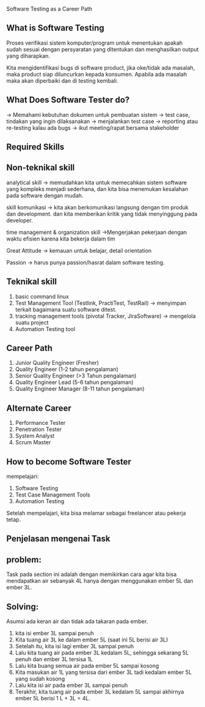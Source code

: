 Software Testing as a Career Path

What is Software Testing
-------------------------
Proses verifikasi sistem komputer/program untuk menentukan apakah sudah sesuai dengan persyaratan yang ditentukan dan menghasilkan output yang diharapkan.

Kita mengidentifikasi bugs di software product, jika oke/tidak ada masalah, maka product siap diluncurkan kepada konsumen. Apabila ada masalah maka akan diperbaiki dan di testing kembali.



What Does Software Tester do?
-------------------------------
-> Memahami kebutuhan dokumen untuk pembuatan sistem
-> test case, tindakan yang ingin dilaksanakan
-> menjalankan test case
-> reporting atau re-testing kalau ada bugs
-> ikut meeting/rapat bersama stakeholder


Required Skills
-------------------
Non-teknikal skill
------------------
analytical skill -> memudahkan kita untuk memecahkan sistem software yang kompleks menjadi sederhana, dan kita bisa menemukan kesalahan pada software dengan mudah.

skill komunikasi -> kita akan berkomunikasi langsung dengan tim produk dan development. dan kita memberikan kritik yang tidak menyinggung pada developer.

time management & organization skill ->Mengerjakan pekerjaan dengan waktu efisien karena kita bekerja dalam tim

Great Attitude -> kemauan untuk belajar, detail orientation

Passion -> harus punya passion/hasrat dalam software testing.

Teknikal skill
-----------------
1. basic command linux
2. Test Management Tool (Testlink, PractiTest, TestRail) -> menyimpan terkait bagaimana suatu software ditest.
3. tracking management tools (pivotal Tracker, JiraSoftware) -> mengelola suatu project
4. Automation Testing tool



Career Path
-------------
1. Junior Quality Engineer (Fresher)
2. Quality Engineer (1-2 tahun pengalaman)
3. Senior Quality Engineer (>3 Tahun pengalaman)
4. Quality Engineer Lead (5-6 tahun pengalaman)
5. Quality Engineer Manager (8-11 tahun pengalaman)



Alternate Career
-------------------
1. Performance Tester
2. Penetration Tester
3. System Analyst
4. Scrum Master



How to become Software Tester 
--------------------------------
mempelajari:
1. Software Testing
2. Test Case Management Tools
3. Automation Testing

Setelah mempelajari, kita bisa melamar sebagai freelancer atau pekerja tetap.


Penjelasan mengenai Task
-------------------------
problem:
---------
Task pada section ini adalah dengan memikirkan cara agar kita bisa mendapatkan air sebanyak 4L hanya dengan menggunakan ember 5L dan ember 3L.

Solving:
---------
Asumsi ada keran air dan tidak ada takaran pada ember.

1. kita isi ember 3L sampai penuh
2. Kita tuang air 3L ke dalam ember 5L (saat ini 5L berisi air 3L)
3. Setelah itu, kita isi lagi ember 3L sampai penuh
4. Lalu kita tuang air pada ember 3L kedalam 5L, sehingga sekarang 5L penuh dan ember 3L tersisa 1L
5. Lalu kita buang semua air pada ember 5L sampai kosong
6. Kita masukan air 1L yang tersisa dari ember 3L tadi kedalam ember 5L yang sudah kosong
7. Lalu kita isi air pada ember 3L sampai penuh
8. Terakhir, kita tuang air pada ember 3L kedalam 5L sampai akhirnya ember 5L berisi 1 L + 3L = 4L.

